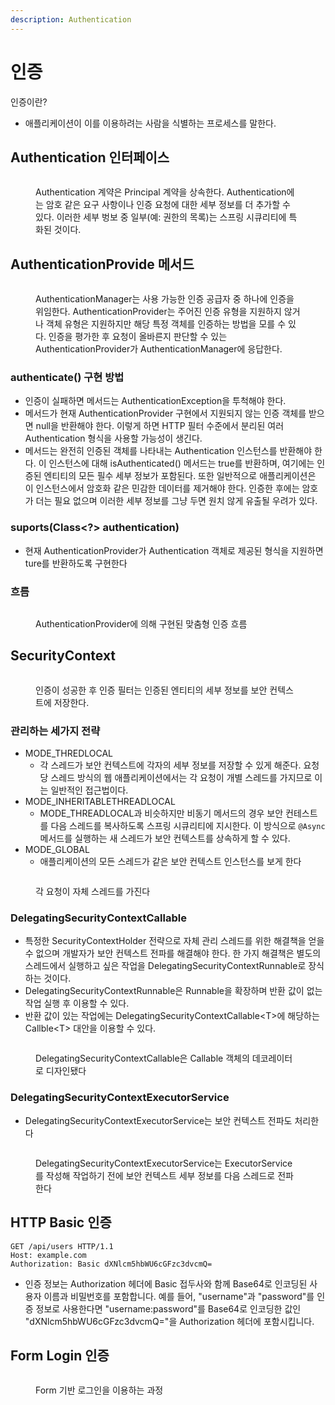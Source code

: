 ```yaml
---
description: Authentication
---
```


# 인증

인증이란?

* 애플리케이션이 이를 이용하려는 사람을 식별하는 프로세스를 말한다.

## Authentication 인터페이스

<figure><img src="../../../.gitbook/assets/image (16) (1) (1).png" alt=""><figcaption><p>Authentication 계약은 Principal 계약을 상속한다. Authentication에는 암호 같은 요구 사항이나 인증 요청에 대한 세부 정보를 더 추가할 수 있다. 이러한 세부 벙보 중 일부(예: 권한의 목록)는 스프링 시큐리티에 특화된 것이다.</p></figcaption></figure>

## AuthenticationProvide 메서드

<figure><img src="../../../.gitbook/assets/image (6) (1) (1) (1) (1).png" alt=""><figcaption><p>AuthenticationManager는 사용 가능한 인증 공급자 중 하나에 인증을 위임한다. AuthenticationProvider는 주어진 인증 유형을 지원하지 않거나 객체 유형은 지원하지만 해당 특정 객체를 인증하는 방법을 모를 수 있다. 인증을 평가한 후 요청이 올바른지 판단할 수 있는 AuthenticationProvider가 AuthenticationManager에 응답한다.</p></figcaption></figure>

### authenticate() 구현 방법

* 인증이 실패하면 메서드는 AuthenticationException을 투척해야 한다.
* 메서드가 현재 AuthenticationProvider 구현에서 지원되지 않는 인증 객체를 받으면 null을 반환해야 한다. 이렇게 하면 HTTP 필터 수준에서 분리된 여러 Authentication 형식을 사용할 가능성이 생긴다.
* 메서드는 완전히 인증된 객체를 나타내는 Authentication 인스턴스를 반환해야 한다. 이 인스턴스에 대해 isAuthenticated() 메서드는 true를 반환하며, 여기에는 인증된 엔티티의 모든 필수 세부 정보가 포함된다. 또한 일반적으로 애플리케이션은 이 인스턴스에서 암호화 같은 민감한 데이터를 제거해야 한다. 인증한 후에는 암호가 더는 필요 없으며 이러한 세부 정보를 그냥 두면 원치 않게 유출될 우려가 있다.

### suports(Class\<?> authentication)

* 현재 AuthenticationProvider가 Authentication 객체로 제공된 형식을 지원하면 ture를 반환하도록 구현한다

### 흐름

<figure><img src="../../../.gitbook/assets/image (15).png" alt=""><figcaption><p>AuthenticationProvider에 의해 구현된 맞춤형 인증 흐름</p></figcaption></figure>

## SecurityContext

<figure><img src="../../../.gitbook/assets/image (10) (1) (1) (1).png" alt=""><figcaption><p>인증이 성공한 후 인증 필터는 인증된 엔티티의 세부 정보를 보안 컨텍스트에 저장한다.</p></figcaption></figure>

### 관리하는 세가지 전략

* MODE\_THREDLOCAL
  * 각 스레드가 보안 컨텍스트에 각자의 세부 정보를 저장할 수 있게 해준다. 요청당 스레드 방식의 웹 애플리케이션에서는 각 요청이 개별 스레드를 가지므로 이는 일반적인 접근법이다.
* MODE\_INHERITABLETHREADLOCAL
  * MODE\_THREADLOCAL과 비슷하지만 비동기 메서드의 경우 보안 컨테스트를 다음 스레드를 복사하도록 스프링 시큐리티에 지시한다. 이 방식으로 `@Async` 메서드를 실행하는 새 스레드가 보안 컨텍스트를 상속하게 할 수 있다.
* MODE\_GLOBAL
  * 애플리케이션의 모든 스레드가 같은 보안 컨텍스트 인스턴스를 보게 한다

<figure><img src="../../../.gitbook/assets/image (1) (2).png" alt=""><figcaption><p>각 요청이 자체 스레드를 가진다</p></figcaption></figure>

### DelegatingSecurityContextCallable

* 특정한 SecurityContextHolder 전략으로 자체 관리 스레드를 위한 해결책을 얻을 수 없으며 개발자가 보안 컨텍스트 전파를 해결해야 한다. 한 가지 해결책은 별도의 스레드에서 실행하고 싶은 작업을 DelegatingSecurityContextRunnable로 장식하는 것이다.
* DelegatingSecurityContextRunnable은 Runnable을 확장하며 반환 값이 없는 작업 실행 후 이용할 수 있다.
* 반환 값이 있는 작업에는 DelegatingSecurityContextCallable\<T>에 해당하는 Callble\<T> 대안을 이용할 수 있다.

<figure><img src="../../../.gitbook/assets/image (12) (1).png" alt=""><figcaption><p>DelegatingSecurityContextCallable은 Callable 객체의 데코레이터로 디자인됐다</p></figcaption></figure>

### DelegatingSecurityContextExecutorService

* DelegatingSecurityContextExecutorService는 보안 컨텍스트 전파도 처리한다

<figure><img src="../../../.gitbook/assets/image (1) (1) (1) (1) (1) (1) (1) (1).png" alt=""><figcaption><p>DelegatingSecurityContextExecutorService는 ExecutorService를 작성해 작업하기 전에 보안 컨텍스트 세부 정보를 다음 스레드로 전파한다</p></figcaption></figure>

## HTTP Basic 인증

```http
GET /api/users HTTP/1.1
Host: example.com
Authorization: Basic dXNlcm5hbWU6cGFzc3dvcmQ=
```

* 인증 정보는 Authorization 헤더에 Basic 접두사와 함께 Base64로 인코딩된 사용자 이름과 비밀번호를 포함합니다. 예를 들어, "username"과 "password"를 인증 정보로 사용한다면 "username:password"를 Base64로 인코딩한 값인 "dXNlcm5hbWU6cGFzc3dvcmQ="을 Authorization 헤더에 포함시킵니다.

## Form Login 인증

<figure><img src="../../../.gitbook/assets/image (3) (1) (1) (1) (1) (1).png" alt=""><figcaption><p>Form 기반 로그인을 이용하는 과정</p></figcaption></figure>
